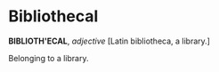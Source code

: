 # Bibliothecal

**BIBLIOTH'ECAL**, _adjective_ \[Latin bibliotheca, a library.\]

Belonging to a library.